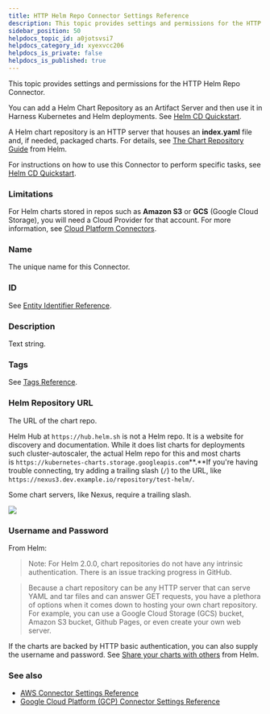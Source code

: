 ```yaml
---
title: HTTP Helm Repo Connector Settings Reference
description: This topic provides settings and permissions for the HTTP Helm Repo Connector.
sidebar_position: 50
helpdocs_topic_id: a0jotsvsi7
helpdocs_category_id: xyexvcc206
helpdocs_is_private: false
helpdocs_is_published: true
---
```


This topic provides settings and permissions for the HTTP Helm Repo Connector.

You can add a Helm Chart Repository as an Artifact Server and then use it in Harness Kubernetes and Helm deployments. See [Helm CD Quickstart](../../../continuous-delivery/onboard-cd/cd-quickstarts/helm-cd-quickstart.md).

A Helm chart repository is an HTTP server that houses an **index.yaml** file and, if needed, packaged charts. For details, see [The Chart Repository Guide](https://helm.sh/docs/topics/chart_repository/) from Helm.

For instructions on how to use this Connector to perform specific tasks, see [Helm CD Quickstart](../../../continuous-delivery/onboard-cd/cd-quickstarts/helm-cd-quickstart.md).


### Limitations

For Helm charts stored in repos such as **Amazon S3** or **GCS** (Google Cloud Storage), you will need a Cloud Provider for that account. For more information, see [Cloud Platform Connectors](/docs/category/cloud-platform-connectors).

### Name

The unique name for this Connector.

### ID

See [Entity Identifier Reference](../../20_References/entity-identifier-reference.md).

### Description

Text string.

### Tags

See [Tags Reference](../../20_References/tags-reference.md).

### Helm Repository URL

The URL of the chart repo.

Helm Hub at `https://hub.helm.sh` is not a Helm repo. It is a website for discovery and documentation. While it does list charts for deployments such cluster-autoscaler, the actual Helm repo for this and most charts is `https://kubernetes-charts.storage.googleapis.com`**.**If you're having trouble connecting, try adding a trailing slash (`/`) to the URL, like `https://nexus3.dev.example.io/repository/test-helm/`.

Some chart servers, like Nexus, require a trailing slash. 

![](./static/http-helm-repo-connector-settings-reference-02.png)
### Username and Password

From Helm:


> Note: For Helm 2.0.0, chart repositories do not have any intrinsic authentication. There is an issue tracking progress in GitHub.


> Because a chart repository can be any HTTP server that can serve YAML and tar files and can answer GET requests, you have a plethora of options when it comes down to hosting your own chart repository. For example, you can use a Google Cloud Storage (GCS) bucket, Amazon S3 bucket, Github Pages, or even create your own web server.

If the charts are backed by HTTP basic authentication, you can also supply the username and password. See [Share your charts with others](https://helm.sh/docs/topics/chart_repository/#share-your-charts-with-others) from Helm.

### See also

* [AWS Connector Settings Reference](../ref-cloud-providers/aws-connector-settings-reference.md)
* [Google Cloud Platform (GCP) Connector Settings Reference](../ref-cloud-providers/gcs-connector-settings-reference.md)

